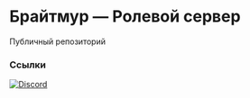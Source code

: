 # Брайтмур — Ролевой сервер
Публичный репозиторий

### Ссылки 
[![Discord](https://img.shields.io/badge/-Discord-000?style=for-the-badge&logo=discord)](https://discord.gg/KnhM9VEJWf)
